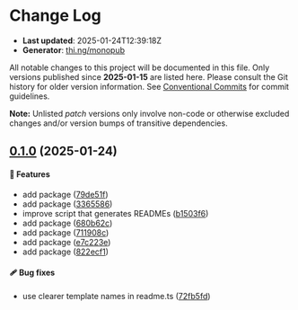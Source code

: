 # Change Log

- **Last updated**: 2025-01-24T12:39:18Z
- **Generator**: [thi.ng/monopub](https://thi.ng/monopub)

All notable changes to this project will be documented in this file.
Only versions published since **2025-01-15** are listed here.
Please consult the Git history for older version information.
See [Conventional Commits](https://conventionalcommits.org/) for commit guidelines.

**Note:** Unlisted _patch_ versions only involve non-code or otherwise excluded changes
and/or version bumps of transitive dependencies.

## [0.1.0](https://github.com/jackdbd/rapido/tree/@jackdbd/scripts@0.1.0) (2025-01-24)

#### 🚀 Features

- add package ([79de51f](https://github.com/jackdbd/rapido/commit/79de51f))
- add package ([3365586](https://github.com/jackdbd/rapido/commit/3365586))
- improve script that generates READMEs ([b1503f6](https://github.com/jackdbd/rapido/commit/b1503f6))
- add package ([680b62c](https://github.com/jackdbd/rapido/commit/680b62c))
- add package ([711908c](https://github.com/jackdbd/rapido/commit/711908c))
- add package ([e7c223e](https://github.com/jackdbd/rapido/commit/e7c223e))
- add package ([822ecf1](https://github.com/jackdbd/rapido/commit/822ecf1))

#### 🩹 Bug fixes

- use clearer template names in readme.ts ([72fb5fd](https://github.com/jackdbd/rapido/commit/72fb5fd))
